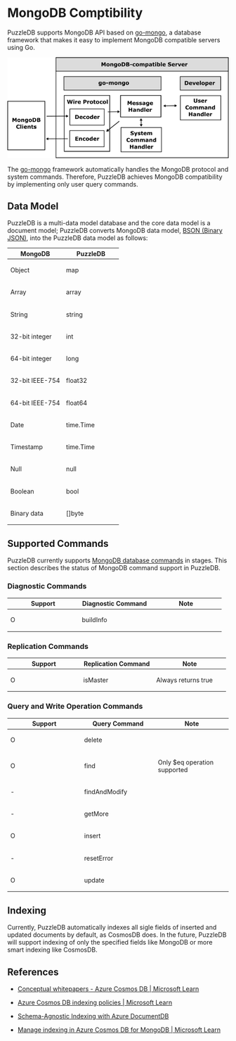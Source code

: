 MongoDB Comptibility
====================

PuzzleDB supports MongoDB API based on [go-mongo](https://github.com/cybergarage/go-mongo), a database framework that makes it easy to implement MongoDB compatible servers using Go.

![framework](https://raw.githubusercontent.com/cybergarage/go-mongo/master/doc/img/framework.png)

The [go-mongo](https://github.com/cybergarage/go-mongo) framework automatically handles the MongoDB protocol and system commands. Therefore, PuzzleDB achieves MongoDB compatibility by implementing only user query commands.

Data Model
----------

PuzzleDB is a multi-data model database and the core data model is a document model; PuzzleDB converts MongoDB data model, [BSON (Binary JSON)](https://bsonspec.org/), into the PuzzleDB data model as follows:

<table><colgroup><col style="width: 50%" /><col style="width: 50%" /></colgroup><thead><tr class="header"><th>MongoDB</th><th>PuzzleDB</th></tr></thead><tbody><tr class="odd"><td><p>Object</p></td><td><p>map</p></td></tr><tr class="even"><td><p>Array</p></td><td><p>array</p></td></tr><tr class="odd"><td><p>String</p></td><td><p>string</p></td></tr><tr class="even"><td><p>32-bit integer</p></td><td><p>int</p></td></tr><tr class="odd"><td><p>64-bit integer</p></td><td><p>long</p></td></tr><tr class="even"><td><p>32-bit IEEE-754</p></td><td><p>float32</p></td></tr><tr class="odd"><td><p>64-bit IEEE-754</p></td><td><p>float64</p></td></tr><tr class="even"><td><p>Date</p></td><td><p>time.Time</p></td></tr><tr class="odd"><td><p>Timestamp</p></td><td><p>time.Time</p></td></tr><tr class="even"><td><p>Null</p></td><td><p>null</p></td></tr><tr class="odd"><td><p>Boolean</p></td><td><p>bool</p></td></tr><tr class="even"><td><p>Binary data</p></td><td><p>[]byte</p></td></tr></tbody></table>

Supported Commands
------------------

PuzzleDB currently supports [MongoDB database commands](https://www.mongodb.com/docs/manual/reference/command/) in stages. This section describes the status of MongoDB command support in PuzzleDB.

### Diagnostic Commands

<table><colgroup><col style="width: 33%" /><col style="width: 33%" /><col style="width: 33%" /></colgroup><thead><tr class="header"><th>Support</th><th>Diagnostic Command</th><th>Note</th></tr></thead><tbody><tr class="odd"><td><p>O</p></td><td><p>buildInfo</p></td><td></td></tr></tbody></table>

### Replication Commands

<table><colgroup><col style="width: 33%" /><col style="width: 33%" /><col style="width: 33%" /></colgroup><thead><tr class="header"><th>Support</th><th>Replication Command</th><th>Note</th></tr></thead><tbody><tr class="odd"><td><p>O</p></td><td><p>isMaster</p></td><td><p>Always returns true</p></td></tr></tbody></table>

### Query and Write Operation Commands

<table><colgroup><col style="width: 33%" /><col style="width: 33%" /><col style="width: 33%" /></colgroup><thead><tr class="header"><th>Support</th><th>Query Command</th><th>Note</th></tr></thead><tbody><tr class="odd"><td><p>O</p></td><td><p>delete</p></td><td></td></tr><tr class="even"><td><p>O</p></td><td><p>find</p></td><td><p>Only $eq operation supported</p></td></tr><tr class="odd"><td><p>-</p></td><td><p>findAndModify</p></td><td></td></tr><tr class="even"><td><p>-</p></td><td><p>getMore</p></td><td></td></tr><tr class="odd"><td><p>O</p></td><td><p>insert</p></td><td></td></tr><tr class="even"><td><p>-</p></td><td><p>resetError</p></td><td></td></tr><tr class="odd"><td><p>O</p></td><td><p>update</p></td><td></td></tr></tbody></table>

Indexing
--------

Currently, PuzzleDB automatically indexes all sigle fields of inserted and updated documents by default, as CosmosDB does. In the future, PuzzleDB will support indexing of only the specified fields like MongoDB or more smart indexing like CosmosDB.

References
----------

-   [Conceptual whitepapers - Azure Cosmos DB | Microsoft Learn](https://learn.microsoft.com/en-us/azure/cosmos-db/whitepapers)

-   [Azure Cosmos DB indexing policies | Microsoft Learn](https://learn.microsoft.com/en-us/azure/cosmos-db/index-policy)

-   [Schema-Agnostic Indexing with Azure DocumentDB](https://www.microsoft.com/en-us/research/publication/schema-agnostic-indexing-azure-documentdb/)

-   [Manage indexing in Azure Cosmos DB for MongoDB | Microsoft Learn](https://learn.microsoft.com/en-us/azure/cosmos-db/mongodb/indexing)
